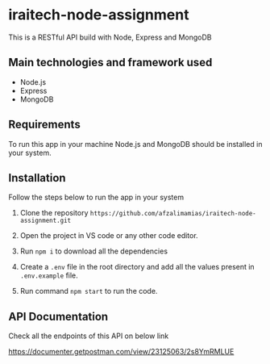 # iraitech-node-assignment

This is a RESTful API build with Node, Express and MongoDB

## Main technologies and framework used

- Node.js
- Express
- MongoDB


## Requirements

To run this app in your machine Node.js and MongoDB should be installed in your system.


## Installation

Follow the steps below to run the app in your system

1. Clone the repository
`https://github.com/afzalimamias/iraitech-node-assignment.git`

2. Open the project in VS code or any other code editor.
3. Run `npm i` to download all the dependencies
4. Create a `.env` file in the root directory and add all the values present in `.env.example` file.
5. Run command `npm start` to run the code.

## API Documentation

Check all the endpoints of this API on below link

https://documenter.getpostman.com/view/23125063/2s8YmRMLUE


